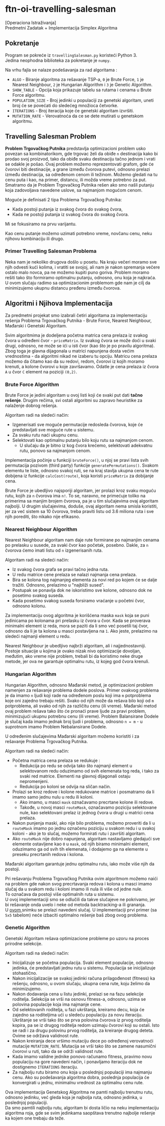 # ftn-oi-travelling-salesman
[Operaciona Istraživanja]\
Predmetni Zadatak + Implementacija Simplex Algoritma

## Pokretanje

Program se pokreće iz `travellingSalesman.py` koristeći Python 3.\
Jedina neophodna biblioteka za pokretanje je `numpy`.

Na vrhu fajla se nalaze podešavanja za rad algoritama :
- `ALGO` - Biranje algoritma za rešavanje TSP-a, `0` je Brute Force, `1` je Nearest Neighbour, `2` je Hungarian Algorithm i `3` je Genetic Algorithm.
- `SHOW_TABLE` - Opcija koja prikazuje tabelu sa rutama i cenama u Brute Force algoritmu.
- `POPULATION_SIZE` - Broj jedinki u populaciji za genetski algoritam, uneti broj će se povećati do sledećeg množioca četvorke.
- `ITERATIONS` - Broj iteracija koje će genetski algoritam izvršiti.
- `MUTATION_RATE` - Verovatnoća da ce se dete mutirati u genetskom algoritmu.

## Travelling Salesman Problem

**Problem Trgovačkog Putnika** predstavlja optimizacioni problem usko povezan sa kombinatorikom, gde trgovac želi da obiđe `n` destinacija kako bi prodao svoj proizvod, tako da obiđe svaku destinaciju tačno jednom i vrati se odakle je pošao.
Ovaj problem možemo reprezentovati grafom, gde će čvorovi biti destinacije, a grane između čvorova putevi, odnosno prelazi između destinacija, sa određenom cenom ili težinom. 
Možemo gledati na tu cenu puta i kao, na primer, distancu, ili možda vreme potrebno za put.
Smatramo da je Problem Trgovačkog Putnika rešen ako smo našli putanju koja zadovoljava navedene uslove, sa najmanjom mogućom cenom.

Moguće je definisati 2 tipa Problema Trgovačkog Putnika:
- Kada postoji putanja iz svakog čvora do svakog čvora,
- Kada ne postoji putanja iz svakog čvora do svakog čvora.

Mi se fokusiramo na prvu varijantu.

Kao cenu putanje možemo uzimati potrebno vreme, novčanu cenu, neku njihovu kombinaciju ili drugo.

### Primer Travelling Salesman Problema

Neka nam je nekoliko drugova došlo u posetu.
Na kraju večeri moramo sve njih odvesti kući kolima, i vratiti se svojoj, ali nam je nakon spremanja večere ostalo malo novca, pa ne možemo kupiti puno goriva.
Problem moramo rešiti tako što formiramo optimalnu putanju, odnosno, onu koja je najkraća.
U ovom slučaju radimo sa optimizacionim problemom gde nam je cilj da minimizujemo ukupnu distancu pređenu između čvorova.

## Algoritmi i Njihova Implementacija

Za predmetni projekat smo izabrali četiri algoritama za implementaciju rešenja Problema Trgovačkog Putnika - Brute Force, Nearest Neighbour, Mađarski i Genetski Algoritam.

Svim algoritmima je dodeljena početna matrica cena prelaza iz svakog čvora u određeni čvor - `priceMatrix`. Iz svakog čvora se može doći u svaki drugi, odnosno, ne može se ići u isti čvor (kao što je po pravilu algoritma). Zbog toga je glavna dijagonala u matrici napunjena dosta većim vrednostima - da algoritmi nikad ne izaberu tu opciju.
Matricu cena prelaza možemo da čitamo kao da su redovi, redom, čvorovi iz kojih moramo krenuti, a kolone čvorovi u koje završavamo.
Odatle je cena prelaza iz čvora `A` u čvor `C` element na poziciji `(0,2)`.

### Brute Force Algorithm

Brute Force je jedini algoritam u ovoj listi koji će svaki put dati **tačno rešenje**. Drugim rečima, svi ostali algoritmi su zapravo heuristike za nalaženje dobrog rešenja.

Algoritam radi na sledeći način:
- Izgenerisati sve moguće permutacije redosleda čvorova, koje će predstavljati sve moguće rute u sistemu.
- Za svaku rutu naći ukupnu cenu.
- Selektovati kao optimalnu putanju bilo koju rutu sa najmanjom cenom. 
	- U slučaju da je bitno iz kog čvora krećemo, selektovati adekvatnu rutu, ponovo sa najmanjom cenom.

Implementacija počinje u funkciji `bruteForce()`, u njoj se pravi lista svih permutacija pozivom (third party) funkcije `generatePermutations()`. Svakom elementu te liste, odnosno svakoj ruti, se na kraj stavlja ukupna cena te rute dobijena iz funkcije `calcCost(route)`, koja koristi `priceMatrix` za dobijanje cena.

Brute Force je ubedljivo najsporiji algoritam, jer prolazi kroz svaku moguću rutu, kojih za `n` čvorova ima `n!`. To se, naravno, ne primećuje toliko na primerima sa manjim brojem čvorova, pa je u tim slučajevima ovaj algoritam najbolji. U drugim slučajevima, doduše, ovaj algoritam nema smisla koristiti, jer za već sistem sa 10 čvorova, treba praviti listu od 3.6 miliona ruta i sve njih porediti, što nikako nije efikasno.

### Nearest Neighbour Algorithm

Nearest Neighbour algoritam nam daje rute formirane po najmanjim cenama po prelasku u susede, za svaki čvor kao početak, posebno.
Dakle, za `n` čvorova ćemo imati listu od `n` izgenerisanih ruta.

Algoritam radi na sledeći način:
- Iz svakog čvora grafa se pravi tačno jedna ruta. 
- U redu matrice cene prelaza se nalazi najmanja cena prelaza. 
- Bira se kolona tog najmanjeg elementa za novi red po kojem će se dalje tražiti. Odnosno, prelazimo u "najbliži sused".
- Postupak se ponavlja dok ne iskoristimo sve kolone, odnosno dok ne posetimo svakog suseda.
- Kada posetimo svakog suseda forsiramo vraćanje u početni čvor, odnosno kolonu.

Za implementaciju ovog algoritma je korišćena maska `mask` koja se puni jedinicama po kolonama pri prelasku iz čvora u čvor.
Kada se proverava minimalni element iz reda, mora se paziti da li smo već posetili taj čvor, odnosno da li je ta kolona u masci postavljena na `1`. Ako jeste, prelazimo na sledeći najmanji element u redu.

Nearest Neighbour je ubedljivo najbrži algoritam, ali i najjednostavniji. Postoje situacije u kojima je ovako nizak nivo optimizacije dovoljan, međutim, ako vreme nije problem, trebali bi da koristimo neke druge metode, jer ova ne garantuje optimalnu rutu, iz kojeg god čvora krenuli.

### Hungarian Algorithm

Hungarian Algorithm, odnosno Mađarski metod, je optimizacioni problem namenjen za rešavanje problema dodele poslova.
Primer ovakvog problema je da imamo `n` ljudi koji rade na određenom poslu koji ima `m` potproblema koje oni zajedno trebaju rešiti. Svako od njih može da rešava bilo koji od `m` potproblema, ali svako od njih za različitu cenu (ili vreme).
Mađarski metod ovaj problem rešava tako što će pronaći prave ljude za pravi problem, minimizujući ukupnu potrebnu cenu (ili vreme).
Problem Balansirane Dodele je slučaj kada imamo jednak broj ljudi i problema, odnosno `n = m` - u suprotnom imamo Problem Nebalansirane Dodele.

U određenim slučajevima Mađarski algoritam možemo koristiti i za rešavanje Problema Trgovačkog Putnika.

Algoritam radi na sledeći način:
- Početna matrica cena prelaza se redukuje :
	- Redukcija po redu se odvija tako što najmanji element u selektovanom redu oduzimamo od svih elemenata tog reda, i tako za svaki red matrice. Elementi na glavnoj dijagonali ostaju nepromenjeni.
	- Redukcija po koloni se odvija na sličan način.
- Prolazi se kroz redove i kolone redukovane matrice i posmatramo da li imamo samo jednu nulu u redu ili koloni.
	- Ako imamo, u masci `mask` označavamo precrtane kolone ili redove. 
	- Takođe, u novoj masci `routeMask`, označavamo poziciju selektovane nule, kao selektovani prelaz iz jednog čvora u drugi u matrici cena prelaza.
- Nakon punjenja maski, ako nije bilo problema, možemo proveriti da li u `routeMask` imamo po jednu označenu poziciju u svakom redu i u svakoj koloni - ako je to slučaj, možemo formirati rutu i završiti algoritam.
- Ako `routeMask` nije dobro napunjena, algoritam nastavljamo gledajući sve elemente ostavljene kao `0` u `mask`, od njih biramo minimalni element, oduzimamo ga od svih tih elemenata, i dodajemo ga na elemente u preseku precrtanih redova i kolona. 

Mađarski algoritam garantuje jednu optimalnu rutu, iako može više njih da postoji.

Pri rešavanju Problema Trgovačkog Putnika ovim algoritmom možemo naići na problem gde nakon svog precrtavanja redova i kolona u masci imamo slučaj da u svakom redu i koloni imamo ili nula ili više od jedne nule.\
To označava da postoji više optimalnih ruta u sistemu.\
U ovoj implementaciji smo se odlučili da takve slučajeve ne pokrivamo, jer bi rešavanje onda uvelo i neke od metoda backtracking-a ili grananja.\
U [ovom ](https://youtu.be/BUGIhEecipE?t=1915) snimku se prelazi navedeni slučaj.
U implementaciji prvi primer (sa `5x5` tabelom) neće izbaciti optimalno rešenje baš zbog ovog problema.

### Genetic Algorithm

Genetski Algoritam rešava optimizacione probleme po uzoru na proces prirodne selekcije. 

Algoritam radi na sledeći način:
- Inicijalizuje se početna populacija. Svaki element populacije, odnosno jedinka, će predstavljati jednu rutu u sistemu. Populacija se inicijalizuje stohastično.
- Nakon inicijalizacije se svakoj jedinki računa prilagođenost (fitness) ka rešenju, odnosno, u ovom slučaju, ukupna cena rute, koju želimo da minimizujemo.
- Nakon dodavanja cena u listu jedinki, prelazi se na fazu selekcije roditelja. Selekcija se vrši na osnovu fitness-a, odnosno, uzima se polovina populacije koja ima najmanje cene.
- Od selektovanih roditelja, u fazi ukrštanja, kreiramo decu, koja će zajedno sa roditeljima ući u sledeću populaciju za novu iteraciju. Ukrštanje se vrši tako što se prva polovina čvorova iz prvog roditelja kopira, pa se iz drugog roditelja redom uzimaju čvorovi koji su ostali. Isto se radi i za drugu polovinu prvog roditelja, za kreiranje drugog deteta. Ovime se održava validnost rute.
- Nakon kreiranja dece vršimo mutaciju dece po određenoj verovatnoći mutacije `MUTATION_RATE`. Mutacija se vrši tako što se zamene nasumični čvorovi u ruti, tako da se održi validnost rute.
- Kada imamo validne jednike ponovo računamo fitness, pravimo novu populaciju na gore navedeni način, i ponavljamo iteraciju dok ne dostignemo `ITERATIONS` iteraciju.
- Za najbolju rutu biramo onu koja u poslednjoj populaciji ima najmanju cenu. Ako su podešavanja algoritma dobra, poslednja populacija će konvergirati u jednu, minimalnu vrednost za optimalnu cenu rute.

Ova implementacija Genetskog Algoritma ne pamti najbolju trenutnu rutu, odnosno jedinku, već gleda koja je najbolja ruta, odnosno jedinka, u poslednjoj populaciji.\
Da smo pamtili najbolju rutu, algoritam bi dosta ličio na neku implementaciju algoritma roja, gde se svim jedinkama saopštava trenutno najbolje rešenje ka kojem one trebaju da teže. 